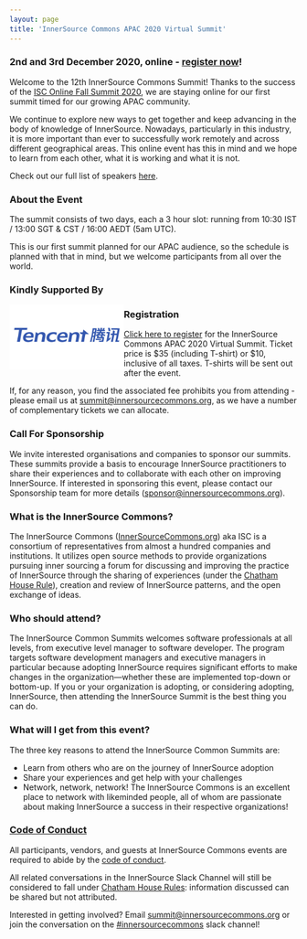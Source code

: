 ```yaml
---
layout: page
title: 'InnerSource Commons APAC 2020 Virtual Summit'
---
```


### 2nd and 3rd December 2020, online - [register now](https://eventyay.com/e/3dbaaa50)! 

Welcome to the 12th InnerSource Commons Summit! Thanks to the success of the <a href="https://youtu.be/0YzOz94cNec">ISC 
Online Fall Summit 2020</a>, we are staying online for our first summit timed for our growing APAC community. 

We continue to explore new ways to get together and keep advancing in the body of knowledge of InnerSource. Nowadays, particularly in this industry, it 
is more important than ever to successfully work remotely and across different geographical areas. This online event has this in mind and we hope to learn from 
each other, what it is working and what it is not.

Check out our full list of speakers [here](/events/isc-apac-2020-speakers/). 

### About the Event

The summit consists of two days, each a 3 hour slot: running from 10:30 IST / 13:00 SGT & CST / 16:00 AEDT (5am UTC). 

This is our first summit planned for our APAC audience, so the schedule is planned with that in mind, but we welcome participants from all over the world. 

### Kindly Supported By

<img alt="Tencent" src="/assets/img/Tencent-Logo.jpg" width="200" align="left"/>
<p>


### Registration

[Click here to register](https://eventyay.com/e/3dbaaa50) for the InnerSource Commons APAC 2020 Virtual Summit. Ticket price is $35 (including T-shirt) or $10, inclusive of all taxes. T-shirts will be sent out after the event.

If, for any reason, you find the associated fee prohibits you from attending - please email us at <summit@innersourcecommons.org>, as we have a number of complementary tickets we can allocate. 

### Call For Sponsorship

We invite interested organisations and companies to sponsor our summits. These summits provide a basis to encourage InnerSource practitioners to share their experiences and to collaborate with each other on improving InnerSource. If interested in sponsoring this event, please contact our Sponsorship team for more details (sponsor@innersourcecommons.org).

### What is the InnerSource Commons?

The InnerSource Commons ([InnerSourceCommons.org](http://innersourcecommons.org)) aka ISC is a consortium of representatives from almost a hundred companies and institutions. It utilizes open source methods to provide organizations pursuing inner sourcing a forum for discussing and improving the practice of InnerSource through the sharing of experiences (under the [Chatham House Rule](https://www.chathamhouse.org/about/chatham-house-rule)), creation and review of InnerSource patterns, and the open exchange of ideas.
  
### Who should attend?

The InnerSource Common Summits welcomes software professionals at all levels, from executive level manager to software developer. The program targets software development managers and executive managers in particular because adopting InnerSource requires significant efforts to make changes in the organization—whether these are implemented top-down or bottom-up. If you or your organization is adopting, or considering adopting, InnerSource, then attending the InnerSource Summit is the best thing you can do.
   
### What will I get from this event?

The three key reasons to attend the InnerSource Common Summits are:

* Learn from others who are on the journey of InnerSource adoption
* Share your experiences and get help with your challenges
* Network, network, network! The InnerSource Commons is an excellent place to network with likeminded people, all of whom are passionate about making InnerSource a success in their respective organizations!

### [Code of Conduct](/events/conduct/)

All participants, vendors, and guests at InnerSource Commons events are required to abide by the [code of conduct](/events/conduct/). 

All related conversations in the InnerSource Slack Channel will still be considered to fall under [Chatham House Rules](https://en.wikipedia.org/wiki/Chatham_House_Rule): information discussed can be shared but not attributed.

Interested in getting involved? Email <summit@innersourcecommons.org> or join the conversation on the [#innersourcecommons](https://innersourcecommons-inviter.herokuapp.com/) slack channel!
